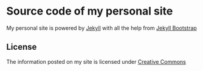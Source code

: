 # Source code of my personal site

My personal site is powered by [Jekyll](http://jekyllrb.com/) with all the help
from [Jekyll Bootstrap](http://jekyllbootstrap.com)


## License

The information posted on my site is licensed under [Creative Commons](http://creativecommons.org/licenses/by-nc-sa/3.0/)
